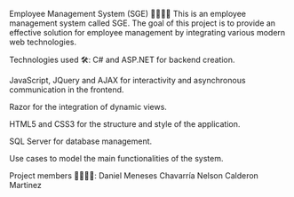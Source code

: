 Employee Management System (SGE) 👩‍💼👨‍💼
This is an employee management system called SGE. The goal of this project is to provide an effective solution for employee management by integrating various modern web technologies.

Technologies used 🛠️:
C# and ASP.NET for backend creation.

JavaScript, JQuery and AJAX for interactivity and asynchronous communication in the frontend.

Razor for the integration of dynamic views.

HTML5 and CSS3 for the structure and style of the application.

SQL Server for database management.

Use cases to model the main functionalities of the system.

Project members 👨‍💻👨‍💻:
Daniel Meneses Chavarría
Nelson Calderon Martinez
